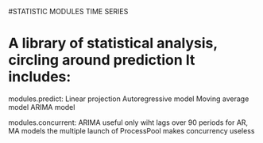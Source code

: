 #STATISTIC MODULES TIME SERIES

A library of statistical analysis, circling around prediction
It includes:
============
modules.predict:
    Linear projection
    Autoregressive model
    Moving average model
    ARIMA model

modules.concurrent:
    ARIMA
    useful only wiht lags over 90 periods
    for AR, MA models the multiple launch of ProcessPool makes concurrency useless
    